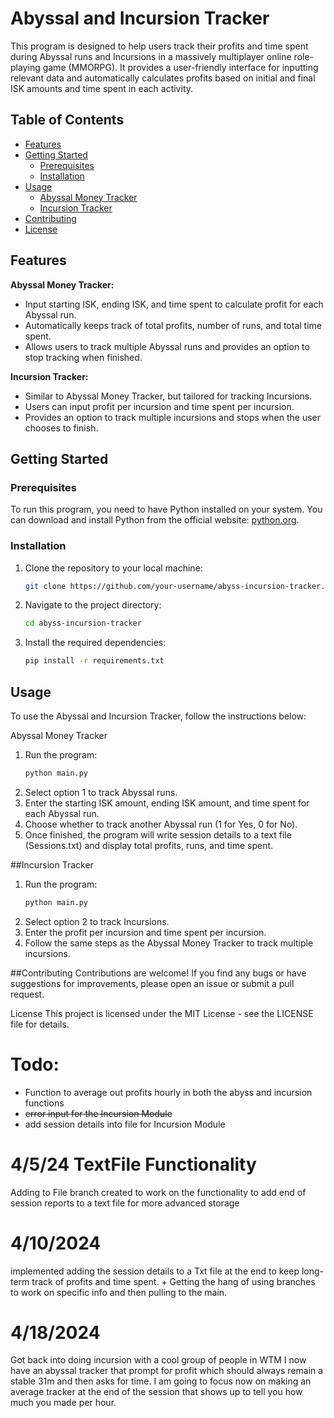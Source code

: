 # Abyssal and Incursion Tracker

This program is designed to help users track their profits and time spent during Abyssal runs and Incursions in a massively multiplayer online role-playing game (MMORPG). It provides a user-friendly interface for inputting relevant data and automatically calculates profits based on initial and final ISK amounts and time spent in each activity.

## Table of Contents

- [Features](#features)
- [Getting Started](#getting-started)
  - [Prerequisites](#prerequisites)
  - [Installation](#installation)
- [Usage](#usage)
  - [Abyssal Money Tracker](#abyssal-money-tracker)
  - [Incursion Tracker](#incursion-tracker)
- [Contributing](#contributing)
- [License](#license)

## Features

**Abyssal Money Tracker:**
  - Input starting ISK, ending ISK, and time spent to calculate profit for each Abyssal run.
  - Automatically keeps track of total profits, number of runs, and total time spent.
  - Allows users to track multiple Abyssal runs and provides an option to stop tracking when finished.

**Incursion Tracker:**
  - Similar to Abyssal Money Tracker, but tailored for tracking Incursions.
  - Users can input profit per incursion and time spent per incursion.
  - Provides an option to track multiple incursions and stops when the user chooses to finish.

## Getting Started

### Prerequisites

To run this program, you need to have Python installed on your system. You can download and install Python from the official website: [python.org](https://www.python.org/).

### Installation

1. Clone the repository to your local machine:

   ```bash
   git clone https://github.com/your-username/abyss-incursion-tracker.git

2. Navigate to the project directory:
   ```bash
   cd abyss-incursion-tracker

3. Install the required dependencies:
   ```bash
   pip install -r requirements.txt

## Usage
To use the Abyssal and Incursion Tracker, follow the instructions below:

Abyssal Money Tracker
1. Run the program:
    ```bash
    python main.py
2. Select option 1 to track Abyssal runs.
3. Enter the starting ISK amount, ending ISK amount, and time spent for each Abyssal run.
4. Choose whether to track another Abyssal run (1 for Yes, 0 for No).
5. Once finished, the program will write session details to a text file (Sessions.txt) and display total profits, runs, and time spent.

##Incursion Tracker
1. Run the program:
    ```bash
    python main.py
2. Select option 2 to track Incursions.
3. Enter the profit per incursion and time spent per incursion.
4. Follow the same steps as the Abyssal Money Tracker to track multiple incursions.

##Contributing
Contributions are welcome! If you find any bugs or have suggestions for improvements, please open an issue or submit a pull request.

License
This project is licensed under the MIT License - see the LICENSE file for details.
# Todo:
- Function to average out profits hourly in both the abyss and incursion functions
- ~~error input for the Incursion Module~~
- add session details into file for Incursion Module

# 4/5/24 TextFile Functionality
Adding to File branch created to work on the functionality to add 
end of session reports to a text file for more advanced storage

# 4/10/2024
implemented adding the session details to a Txt file at the end to keep long-term
track of profits and time spent. + Getting the hang of using branches to work on specific info and then
pulling to the main.

# 4/18/2024 
Got back into doing incursion with a cool group of people in WTM
I now have an abyssal tracker that prompt for profit which should always remain a stable 31m 
and then asks for time. I am going to focus now on making an average tracker at the end of the session that shows up to tell you how 
much you made per hour.

